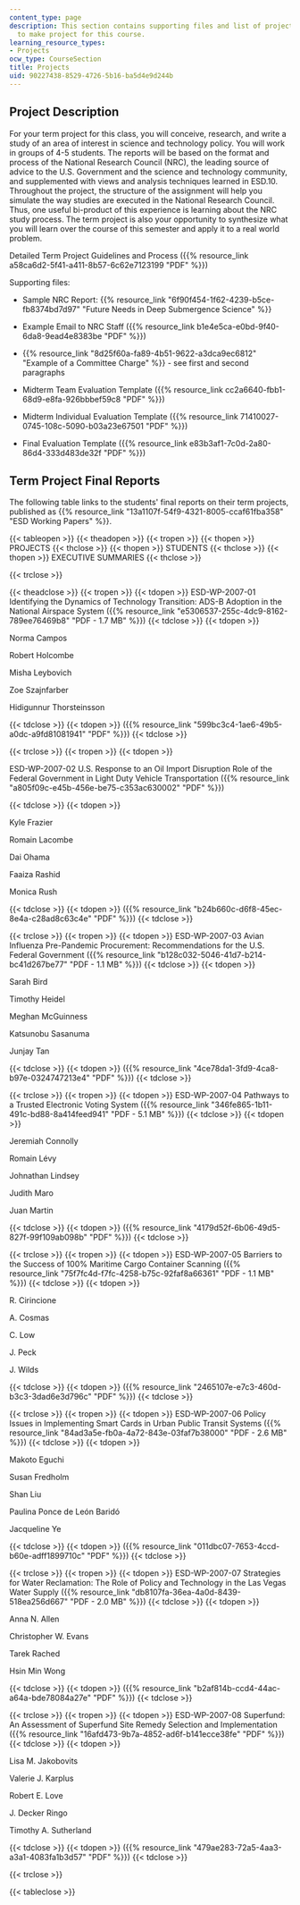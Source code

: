 ```yaml
---
content_type: page
description: This section contains supporting files and list of project topics used
  to make project for this course.
learning_resource_types:
- Projects
ocw_type: CourseSection
title: Projects
uid: 90227438-8529-4726-5b16-ba5d4e9d244b
---
```


Project Description
-------------------

For your term project for this class, you will conceive, research, and write a study of an area of interest in science and technology policy. You will work in groups of 4-5 students. The reports will be based on the format and process of the National Research Council (NRC), the leading source of advice to the U.S. Government and the science and technology community, and supplemented with views and analysis techniques learned in ESD.10. Throughout the project, the structure of the assignment will help you simulate the way studies are executed in the National Research Council. Thus, one useful bi-product of this experience is learning about the NRC study process. The term project is also your opportunity to synthesize what you will learn over the course of this semester and apply it to a real world problem.

Detailed Term Project Guidelines and Process ({{% resource_link a58ca6d2-5f41-a411-8b57-6c62e7123199 "PDF" %}})

Supporting files:

*   Sample NRC Report: {{% resource_link "6f90f454-1f62-4239-b5ce-fb8374bd7d97" "Future Needs in Deep Submergence Science" %}}
    
*   Example Email to NRC Staff ({{% resource_link b1e4e5ca-e0bd-9f40-6da8-9ead4e8383be "PDF" %}})
    
*   {{% resource_link "8d25f60a-fa89-4b51-9622-a3dca9ec6812" "Example of a Committee Charge" %}} - see first and second paragraphs
    
*   Midterm Team Evaluation Template ({{% resource_link cc2a6640-fbb1-68d9-e8fa-926bbbef59c8 "PDF" %}})
    
*   Midterm Individual Evaluation Template ({{% resource_link 71410027-0745-108c-5090-b03a23e67501 "PDF" %}})
    
*   Final Evaluation Template ({{% resource_link e83b3af1-7c0d-2a80-86d4-333d483de32f "PDF" %}})
    

Term Project Final Reports
--------------------------

The following table links to the students' final reports on their term projects, published as {{% resource_link "13a1107f-54f9-4321-8005-ccaf61fba358" "ESD Working Papers" %}}.

{{< tableopen >}}
{{< theadopen >}}
{{< tropen >}}
{{< thopen >}}
PROJECTS
{{< thclose >}}
{{< thopen >}}
STUDENTS
{{< thclose >}}
{{< thopen >}}
EXECUTIVE SUMMARIES
{{< thclose >}}

{{< trclose >}}

{{< theadclose >}}
{{< tropen >}}
{{< tdopen >}}
ESD-WP-2007-01 Identifying the Dynamics of Technology Transition: ADS-B Adoption in the National Airspace System ({{% resource_link "e5306537-255c-4dc9-8162-789ee76469b8" "PDF - 1.7 MB" %}})
{{< tdclose >}}
{{< tdopen >}}


Norma Campos

Robert Holcombe

Misha Leybovich

Zoe Szajnfarber

Hidigunnur Thorsteinsson


{{< tdclose >}}
{{< tdopen >}}
({{% resource_link "599bc3c4-1ae6-49b5-a0dc-a9fd81081941" "PDF" %}})
{{< tdclose >}}

{{< trclose >}}
{{< tropen >}}
{{< tdopen >}}


ESD-WP-2007-02 U.S. Response to an Oil Import Disruption Role of the Federal Government in Light Duty Vehicle Transportation ({{% resource_link "a805f09c-e45b-456e-be75-c353ac630002" "PDF" %}})


{{< tdclose >}}
{{< tdopen >}}


Kyle Frazier

Romain Lacombe

Dai Ohama

Faaiza Rashid

Monica Rush


{{< tdclose >}}
{{< tdopen >}}
({{% resource_link "b24b660c-d6f8-45ec-8e4a-c28ad8c63c4e" "PDF" %}})
{{< tdclose >}}

{{< trclose >}}
{{< tropen >}}
{{< tdopen >}}
ESD-WP-2007-03 Avian Influenza Pre-Pandemic Procurement: Recommendations for the U.S. Federal Government ({{% resource_link "b128c032-5046-41d7-b214-bc41d267be77" "PDF - 1.1 MB" %}})
{{< tdclose >}}
{{< tdopen >}}


Sarah Bird

Timothy Heidel

Meghan McGuinness

Katsunobu Sasanuma

Junjay Tan


{{< tdclose >}}
{{< tdopen >}}
({{% resource_link "4ce78da1-3fd9-4ca8-b97e-0324747213e4" "PDF" %}})
{{< tdclose >}}

{{< trclose >}}
{{< tropen >}}
{{< tdopen >}}
ESD-WP-2007-04 Pathways to a Trusted Electronic Voting System ({{% resource_link "346fe865-1b11-491c-bd88-8a414feed941" "PDF - 5.1 MB" %}})
{{< tdclose >}}
{{< tdopen >}}


Jeremiah Connolly

Romain Lévy

Johnathan Lindsey

Judith Maro

Juan Martin


{{< tdclose >}}
{{< tdopen >}}
({{% resource_link "4179d52f-6b06-49d5-827f-99f109ab098b" "PDF" %}})
{{< tdclose >}}

{{< trclose >}}
{{< tropen >}}
{{< tdopen >}}
ESD-WP-2007-05 Barriers to the Success of 100% Maritime Cargo Container Scanning ({{% resource_link "75f7fc4d-f7fc-4258-b75c-92faf8a66361" "PDF - 1.1 MB" %}})
{{< tdclose >}}
{{< tdopen >}}


R. Cirincione

A. Cosmas

C. Low

J. Peck

J. Wilds


{{< tdclose >}}
{{< tdopen >}}
({{% resource_link "2465107e-e7c3-460d-b3c3-3dad6e3d796c" "PDF" %}})
{{< tdclose >}}

{{< trclose >}}
{{< tropen >}}
{{< tdopen >}}
ESD-WP-2007-06 Policy Issues in Implementing Smart Cards in Urban Public Transit Systems ({{% resource_link "84ad3a5e-fb0a-4a72-843e-03faf7b38000" "PDF - 2.6 MB" %}})
{{< tdclose >}}
{{< tdopen >}}


Makoto Eguchi

Susan Fredholm

Shan Liu

Paulina Ponce de León Baridó

Jacqueline Ye


{{< tdclose >}}
{{< tdopen >}}
({{% resource_link "011dbc07-7653-4ccd-b60e-adff1899710c" "PDF" %}})
{{< tdclose >}}

{{< trclose >}}
{{< tropen >}}
{{< tdopen >}}
ESD-WP-2007-07 Strategies for Water Reclamation: The Role of Policy and Technology in the Las Vegas Water Supply ({{% resource_link "db8107fa-36ea-4a0d-8439-518ea256d667" "PDF - 2.0 MB" %}})
{{< tdclose >}}
{{< tdopen >}}


Anna N. Allen

Christopher W. Evans

Tarek Rached

Hsin Min Wong


{{< tdclose >}}
{{< tdopen >}}
({{% resource_link "b2af814b-ccd4-44ac-a64a-bde78084a27e" "PDF" %}})
{{< tdclose >}}

{{< trclose >}}
{{< tropen >}}
{{< tdopen >}}
ESD-WP-2007-08 Superfund: An Assessment of Superfund Site Remedy Selection and Implementation ({{% resource_link "16afd473-9b7a-4852-ad6f-b141ecce38fe" "PDF" %}})
{{< tdclose >}}
{{< tdopen >}}


Lisa M. Jakobovits

Valerie J. Karplus

Robert E. Love

J. Decker Ringo

Timothy A. Sutherland


{{< tdclose >}}
{{< tdopen >}}
({{% resource_link "479ae283-72a5-4aa3-a3a1-4083fa1b3d57" "PDF" %}})
{{< tdclose >}}

{{< trclose >}}

{{< tableclose >}}
